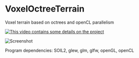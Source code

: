 # VoxelOctreeTerrain
Voxel terrain based on octrees and openCL parallelism

[![This video contains some details on the project](https://img.youtube.com/watch?v=O5rO3iZSMMc/0.jpg)](https://www.youtube.com/watch?v=O5rO3iZSMMc)


![Screenshot](https://i.imgur.com/gWDpmiV.jpg)


Program dependencies: SOIL2, glew, glm, glfw, openGL, openCL
